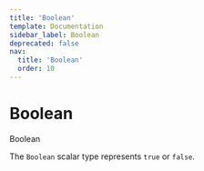 ```yaml
---
title: 'Boolean'
template: Documentation
sidebar_label: Boolean
deprecated: false
nav:
  title: 'Boolean'
  order: 10
---
```


# Boolean

<div style={{'fontFamily':'monospace'}}><span style={{'fontSize':'1.5rem','fontWeight':500}}>Boolean</span></div>

The `Boolean` scalar type represents `true` or `false`.